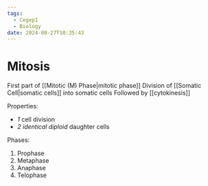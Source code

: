 ```yaml
---
tags:
  - Cegep1
  - Biology
date: 2024-08-27T10:35:43
---
```


# Mitosis

First part of [[Mitotic (M) Phase|mitotic phase]]
Division of [[Somatic Cell|somatic cells]] into somatic cells
Followed by [[cytokinesis]]

Properties:

- *1* cell division
- *2 identical diploid* daughter cells

Phases:

1. Prophase
2. Metaphase
3. Anaphase
4. Telophase